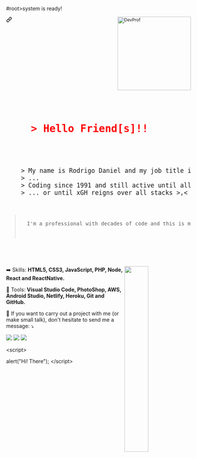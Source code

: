 <div style="background: url(https://web4comunicacao.com/wp-content/uploads/2016/07/lines-of-code.jpg)">
  <p align="left">#root>system is ready!</p>
<small style="height: 30px"><svg class="octicon octicon-link" viewBox="0 0 16 16" version="1.1" width="16" height="16" aria-hidden="true"><path fill-rule="evenodd" d="M7.775 3.275a.75.75 0 001.06 1.06l1.25-1.25a2 2 0 112.83 2.83l-2.5 2.5a2 2 0 01-2.83 0 .75.75 0 00-1.06 1.06 3.5 3.5 0 004.95 0l2.5-2.5a3.5 3.5 0 00-4.95-4.95l-1.25 1.25zm-4.69 9.64a2 2 0 010-2.83l2.5-2.5a2 2 0 012.83 0 .75.75 0 001.06-1.06 3.5 3.5 0 00-4.95 0l-2.5 2.5a3.5 3.5 0 004.95 4.95l1.25-1.25a.75.75 0 00-1.06-1.06l-1.25 1.25a2 2 0 01-2.83 0z"></path></svg>
  
  <img src="https://user-images.githubusercontent.com/27720916/151708725-e6ba3538-4d83-4697-946f-d6189361b2bc.gif" alt="DevProf" min-width="300px" max-width="300px" width="200px" align="right"/>
    
  
  <br/>
    
  </small>

<p align="left"> 
  <pre style="width: 100%" >
  <h1 align="left" style="color: red">
    > Hello Friend[s]!!  
  </h1>
  <big>
    > My name is Rodrigo Daniel and my job title is Senior Full Stack Developer
    > ...
    > Coding since 1991 and still active until all bugs are extinct
    > ... or until xGH reigns over all stacks >,<
  </big>
  <blockquote>
  I'm a professional with decades of code and this is my life.
  
  </blockquote>
  
  </pre>
  <img align="right" width="36%" src="https://github-readme-stats.vercel.app/api?username=rodasistemas&count_private=true&show_icons=true&theme=tokyonight" />
</p>

<p align="left">
  ➡️ Skills: <strong>HTML5, CSS3, JavaScript, PHP, Node, React and ReactNative.</strong>
</p>

<p align="left">
  💼 Tools: <strong>Visual Studio Code, PhotoShop, AWS, Android Studio, Netlify, Heroku, Git and GitHub.</strong>
</p>

<p align="left">
  💌 If you want to carry out a project with me (or make small talk), don't hesitate to send me a message: ⤵️
</p>

<p align="left">
  <a href="https://www.instagram.com/rodasistemas/" alt="Instagram">
  <img src="https://img.shields.io/badge/-Instagram-DF0174?style=for-the-badge&logo=instagram&logoColor=white&link=https://www.instagram.com/rodasistemas/"/></a>
  
  <a href="https://www.linkedin.com/in/daniel-andrade-293732b3/" alt="Linkedin">
  <img src="https://img.shields.io/badge/-Linkedin-0e76a8?style=for-the-badge&logo=Linkedin&logoColor=white&link=https://www.linkedin.com/in/daniel-andrade-293732b3/" /></a>

  <a href="https://www.facebook.com/rodasistemas/" alt="Facebook">
  <img src="https://img.shields.io/badge/-Facebook-3b5998?style=for-the-badge&logo=facebook&logoColor=white&link=https://www.facebook.com/rodasistemas/"/></a>
</p>
  
</div>


<canvas id="c"></canvas>
<script\>

  alert("Hi! There");
</script\>
